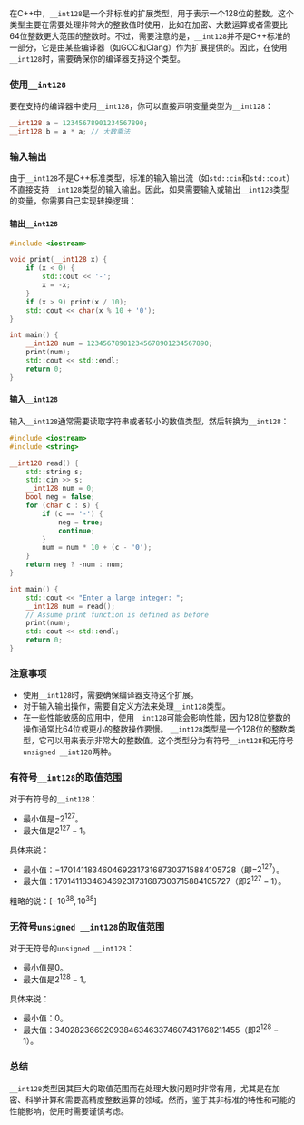 在C++中，`__int128`是一个非标准的扩展类型，用于表示一个128位的整数。这个类型主要在需要处理非常大的整数值时使用，比如在加密、大数运算或者需要比64位整数更大范围的整数时。不过，需要注意的是，`__int128`并不是C++标准的一部分，它是由某些编译器（如GCC和Clang）作为扩展提供的。因此，在使用`__int128`时，需要确保你的编译器支持这个类型。

### 使用`__int128`

要在支持的编译器中使用`__int128`，你可以直接声明变量类型为`__int128`：

```cpp
__int128 a = 12345678901234567890;
__int128 b = a * a; // 大数乘法
```

### 输入输出

由于`__int128`不是C++标准类型，标准的输入输出流（如`std::cin`和`std::cout`）不直接支持`__int128`类型的输入输出。因此，如果需要输入或输出`__int128`类型的变量，你需要自己实现转换逻辑：

#### 输出`__int128`

```cpp
#include <iostream>

void print(__int128 x) {
    if (x < 0) {
        std::cout << '-';
        x = -x;
    }
    if (x > 9) print(x / 10);
    std::cout << char(x % 10 + '0');
}

int main() {
    __int128 num = 123456789012345678901234567890;
    print(num);
    std::cout << std::endl;
    return 0;
}
```

#### 输入`__int128`

输入`__int128`通常需要读取字符串或者较小的数值类型，然后转换为`__int128`：

```cpp
#include <iostream>
#include <string>

__int128 read() {
    std::string s;
    std::cin >> s;
    __int128 num = 0;
    bool neg = false;
    for (char c : s) {
        if (c == '-') {
            neg = true;
            continue;
        }
        num = num * 10 + (c - '0');
    }
    return neg ? -num : num;
}

int main() {
    std::cout << "Enter a large integer: ";
    __int128 num = read();
    // Assume print function is defined as before
    print(num);
    std::cout << std::endl;
    return 0;
}
```

### 注意事项

- 使用`__int128`时，需要确保编译器支持这个扩展。
- 对于输入输出操作，需要自定义方法来处理`__int128`类型。
- 在一些性能敏感的应用中，使用`__int128`可能会影响性能，因为128位整数的操作通常比64位或更小的整数操作要慢。
`__int128`类型是一个128位的整数类型，它可以用来表示非常大的整数值。这个类型分为有符号`__int128`和无符号`unsigned __int128`两种。

### 有符号`__int128`的取值范围

对于有符号的`__int128`：

- 最小值是$-2^{127}$。
- 最大值是$2^{127} - 1$。

具体来说：

- 最小值：$-170141183460469231731687303715884105728$（即$-2^{127}$）。
- 最大值：$170141183460469231731687303715884105727$（即$2^{127} - 1$）。

粗略的说：$[-10^{38},10^{38}]$

### 无符号`unsigned __int128`的取值范围

对于无符号的`unsigned __int128`：

- 最小值是$0$。
- 最大值是$2^{128} - 1$。

具体来说：

- 最小值：$0$。
- 最大值：$340282366920938463463374607431768211455$（即$2^{128} - 1$）。

### 总结

`__int128`类型因其巨大的取值范围而在处理大数问题时非常有用，尤其是在加密、科学计算和需要高精度整数运算的领域。然而，鉴于其非标准的特性和可能的性能影响，使用时需要谨慎考虑。